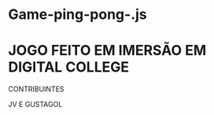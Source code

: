 # Game-ping-pong-.js
<h1>JOGO FEITO EM IMERSÃO EM DIGITAL COLLEGE</h1>
<P>CONTRIBUINTES</P>
<P>JV E GUSTAGOL</P>
